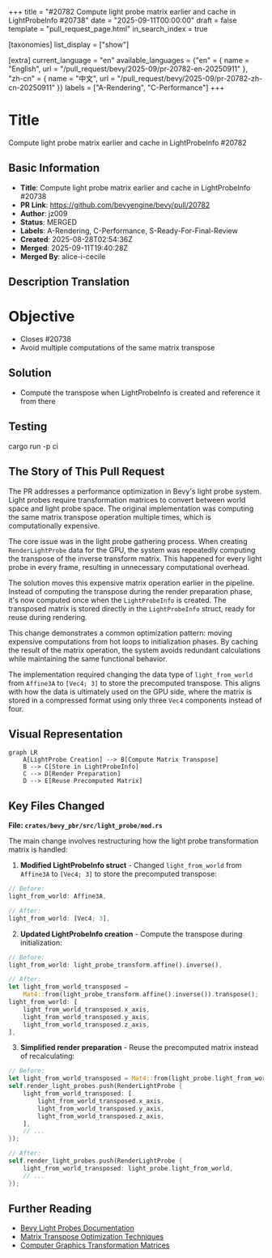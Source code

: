 +++
title = "#20782 Compute light probe matrix earlier and cache in LightProbeInfo #20738"
date = "2025-09-11T00:00:00"
draft = false
template = "pull_request_page.html"
in_search_index = true

[taxonomies]
list_display = ["show"]

[extra]
current_language = "en"
available_languages = {"en" = { name = "English", url = "/pull_request/bevy/2025-09/pr-20782-en-20250911" }, "zh-cn" = { name = "中文", url = "/pull_request/bevy/2025-09/pr-20782-zh-cn-20250911" }}
labels = ["A-Rendering", "C-Performance"]
+++

# Title
Compute light probe matrix earlier and cache in LightProbeInfo #20782

## Basic Information
- **Title**: Compute light probe matrix earlier and cache in LightProbeInfo #20738
- **PR Link**: https://github.com/bevyengine/bevy/pull/20782
- **Author**: jz009
- **Status**: MERGED
- **Labels**: A-Rendering, C-Performance, S-Ready-For-Final-Review
- **Created**: 2025-08-28T02:54:36Z
- **Merged**: 2025-09-11T19:40:28Z
- **Merged By**: alice-i-cecile

## Description Translation
# Objective
- Closes #20738
- Avoid multiple computations of the same matrix transpose

## Solution

- Compute the transpose when LightProbeInfo is created and reference it from there

## Testing
cargo run -p ci

## The Story of This Pull Request

The PR addresses a performance optimization in Bevy's light probe system. Light probes require transformation matrices to convert between world space and light probe space. The original implementation was computing the same matrix transpose operation multiple times, which is computationally expensive.

The core issue was in the light probe gathering process. When creating `RenderLightProbe` data for the GPU, the system was repeatedly computing the transpose of the inverse transform matrix. This happened for every light probe in every frame, resulting in unnecessary computational overhead.

The solution moves this expensive matrix operation earlier in the pipeline. Instead of computing the transpose during the render preparation phase, it's now computed once when the `LightProbeInfo` is created. The transposed matrix is stored directly in the `LightProbeInfo` struct, ready for reuse during rendering.

This change demonstrates a common optimization pattern: moving expensive computations from hot loops to initialization phases. By caching the result of the matrix operation, the system avoids redundant calculations while maintaining the same functional behavior.

The implementation required changing the data type of `light_from_world` from `Affine3A` to `[Vec4; 3]` to store the precomputed transpose. This aligns with how the data is ultimately used on the GPU side, where the matrix is stored in a compressed format using only three `Vec4` components instead of four.

## Visual Representation

```mermaid
graph LR
    A[LightProbe Creation] --> B[Compute Matrix Transpose]
    B --> C[Store in LightProbeInfo]
    C --> D[Render Preparation]
    D --> E[Reuse Precomputed Matrix]
```

## Key Files Changed

**File: `crates/bevy_pbr/src/light_probe/mod.rs`**

The main change involves restructuring how the light probe transformation matrix is handled:

1. **Modified LightProbeInfo struct** - Changed `light_from_world` from `Affine3A` to `[Vec4; 3]` to store the precomputed transpose:

```rust
// Before:
light_from_world: Affine3A,

// After:
light_from_world: [Vec4; 3],
```

2. **Updated LightProbeInfo creation** - Compute the transpose during initialization:

```rust
// Before:
light_from_world: light_probe_transform.affine().inverse(),

// After:
let light_from_world_transposed =
    Mat4::from(light_probe_transform.affine().inverse()).transpose();
light_from_world: [
    light_from_world_transposed.x_axis,
    light_from_world_transposed.y_axis,
    light_from_world_transposed.z_axis,
],
```

3. **Simplified render preparation** - Reuse the precomputed matrix instead of recalculating:

```rust
// Before:
let light_from_world_transposed = Mat4::from(light_probe.light_from_world).transpose();
self.render_light_probes.push(RenderLightProbe {
    light_from_world_transposed: [
        light_from_world_transposed.x_axis,
        light_from_world_transposed.y_axis,
        light_from_world_transposed.z_axis,
    ],
    // ...
});

// After:
self.render_light_probes.push(RenderLightProbe {
    light_from_world_transposed: light_probe.light_from_world,
    // ...
});
```

## Further Reading

- [Bevy Light Probes Documentation](https://bevyengine.org/learn/books/rendering/lighting/light-probes)
- [Matrix Transpose Optimization Techniques](https://en.wikipedia.org/wiki/Transpose)
- [Computer Graphics Transformation Matrices](https://learnopengl.com/Getting-started/Transformations)